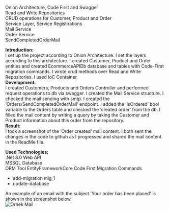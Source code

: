 Onion Architecture, Code First and Swagger <br>
Read and Write Repositories <br>
CRUD operations for Customer, Product and Order <br> 
Service Layer, Service Registirations <br>
Mail Service <br>
Order Service <br>
SendCompletedOrderMail <br>

<strong>Introduction:</strong><br>
I set up the project according to Onion Architecture. I set the layers according to this architecture. I created Customer, Product and Order entities and created EcommerceAPIDb database and tables with Code-First migration commands. I wrote crud methods over Read and Write Repositories. I used IoC Container.<br>
<strong>Development:</strong><br>
I created Customers, Products and Orders Controller and performed request operations to db via swagger. I created the Mail Service structure. I checked the mail sending with smtp. I created the ‘Orders/SendCompletedOrderMail’ endpoint. I added the ‘IsOrdered’ bool variable to the Orders table and checked the ‘created order’ from the db. I filled the mail content by writing a query by taking the Customer and Product information about this order from the repository.<br>
<strong>Result:</strong><br>
I took a screenshot of the ‘Order created’ mail content. I both sent the changes in the code to github as I progressed and shared the mail content in the ReadMe file.<br>

<strong>Used Technologies:</strong> <br>
.Net 8.0 Web API <br>
MSSQL Database <br>
ORM Tool EntityFrameworkCore Code First Migration Commands <br>
* add-migration mig_1 <br>
* update-database <br>

An example of an email with the subject 'Your order has been placed' is shown in the screenshot below.
<br>
![Örnek Mail](https://github.com/gokgu/ECommerce_API/assets/15246646/57ad5756-94cc-4a61-91a8-fe801fc16622)
